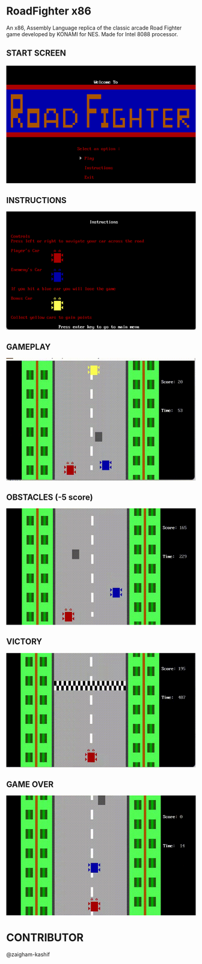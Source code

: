 # RoadFighter x86
An x86, Assembly Language replica of the classic arcade Road Fighter game developed by KONAMI for NES. Made for Intel 8088 processor.

## START SCREEN
![](images/main.png)

## INSTRUCTIONS
![](images/instructions.png)

## GAMEPLAY
![](images/scoring.gif)

## OBSTACLES (-5 score)
![](images/obstacle.gif)

## VICTORY
![](images/victory.gif)

## GAME OVER
![](images/gameover.gif)

# CONTRIBUTOR
@zaigham-kashif
